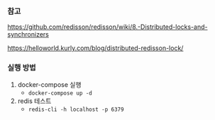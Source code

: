 
### 참고

https://github.com/redisson/redisson/wiki/8.-Distributed-locks-and-synchronizers

https://helloworld.kurly.com/blog/distributed-redisson-lock/

### 실행 방법

1. docker-compose 실행
   - ``` docker-compose up -d ```
2. redis 테스트
   - ``` redis-cli -h localhost -p 6379 ```
